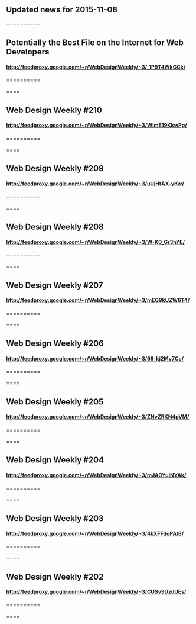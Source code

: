 ## Updated news for 2015-11-08 

==========
## Potentially the Best File on the Internet for Web Developers
#### http://feedproxy.google.com/~r/WebDesignWeekly/~3/_1P9T4WkGCk/

==========

====
## Web Design Weekly #210
#### http://feedproxy.google.com/~r/WebDesignWeekly/~3/WlmE19KkwPg/

==========

====
## Web Design Weekly #209
#### http://feedproxy.google.com/~r/WebDesignWeekly/~3/uUjHtAX-yKw/

==========

====
## Web Design Weekly #208
#### http://feedproxy.google.com/~r/WebDesignWeekly/~3/W-K0_Gr3hYE/

==========

====
## Web Design Weekly #207
#### http://feedproxy.google.com/~r/WebDesignWeekly/~3/mEG9kUZW6T4/

==========

====
## Web Design Weekly #206
#### http://feedproxy.google.com/~r/WebDesignWeekly/~3/69-kj2Mv7Cc/

==========

====
## Web Design Weekly #205
#### http://feedproxy.google.com/~r/WebDesignWeekly/~3/ZNvZRKN4pVM/

==========

====
## Web Design Weekly #204
#### http://feedproxy.google.com/~r/WebDesignWeekly/~3/mJA0YulNYAk/

==========

====
## Web Design Weekly #203
#### http://feedproxy.google.com/~r/WebDesignWeekly/~3/4kXFFdqPAt8/

==========

====
## Web Design Weekly #202
#### http://feedproxy.google.com/~r/WebDesignWeekly/~3/CUSv9UzdUEs/

==========

====
